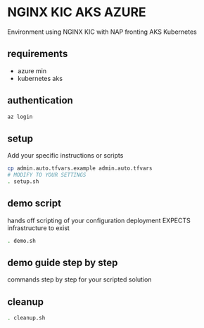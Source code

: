 # NGINX KIC AKS AZURE

Environment using NGINX KIC with NAP fronting AKS Kubernetes

## requirements
 - azure min
 - kubernetes aks

## authentication

```bash
az login
```
## setup
Add your specific instructions or scripts

```bash
cp admin.auto.tfvars.example admin.auto.tfvars
# MODIFY TO YOUR SETTINGS
. setup.sh
```

## demo script

hands off scripting of your configuration deployment EXPECTS infrastructure to exist

```bash
. demo.sh
```
## demo guide step by step

commands step by step for your scripted solution

## cleanup
```bash
. cleanup.sh
```
